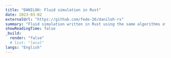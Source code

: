 ```yaml
---
title: "DANILOH: Fluid simulation in Rust"
date: 2023-03-02
externalUrl: "https://github.com/fede-26/daniloh-rs"
summary: "Fluid simulation written in Rust using the same algorithms of FLUIDOH."
showReadingTime: false
_build:
  render: "false"
  # list: "local"
langs: "English"
---
```

